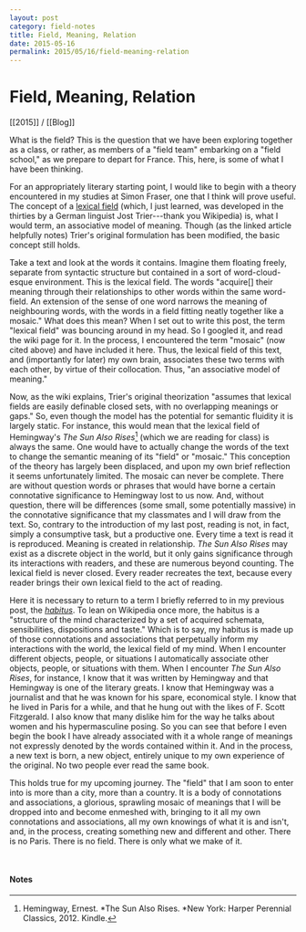 ```yaml
---
layout: post
category: field-notes
title: Field, Meaning, Relation
date: 2015-05-16
permalink: 2015/05/16/field-meaning-relation
---
```


# Field, Meaning, Relation

[[2015]] / [[Blog]]

What is the field? This is the question that we have been exploring together as a class, or rather, as members of a "field team" embarking on a "field school," as we prepare to depart for France. This, here, is some of what I have been thinking.

For an appropriately literary starting point, I would like to begin with a theory encountered in my studies at Simon Fraser, one that I think will prove useful. The concept of a [lexical field](https://en.wikipedia.org/wiki/Lexical_field_theory) (which, I just learned, was developed in the thirties by a German linguist Jost Trier---thank you Wikipedia) is, what I would term, an associative model of meaning. Though (as the linked article helpfully notes) Trier's original formulation has been modified, the basic concept still holds. 

Take a text and look at the words it contains. Imagine them floating freely, separate from syntactic structure but contained in a sort of word-cloud-esque environment. This is the lexical field. The words "acquire\[\] their meaning through their relationships to other words within the same word-field. An extension of the sense of one word narrows the meaning of neighbouring words, with the words in a field fitting neatly together like a mosaic." What does this mean? When I set out to write this post, the term "lexical field" was bouncing around in my head. So I googled it, and read the wiki page for it. In the process, I encountered the term "mosaic" (now cited above) and have included it here. Thus, the lexical field of this text, and (importantly for later) my own brain, associates these two terms with each other, by virtue of their collocation. Thus, "an associative model of meaning."

Now, as the wiki explains, Trier's original theorization "assumes that lexical fields are easily definable closed sets, with no overlapping meanings or gaps." So, even though the model has the potential for semantic fluidity it is largely static. For instance, this would mean that the lexical field of Hemingway's *The Sun Also Rises*[^1] (which we are reading for class) is always the same. One would have to actually change the words of the text to change the semantic meaning of its "field" or "mosaic." This conception of the theory has largely been displaced, and upon my own brief reflection it seems unfortunately limited. The mosaic can never be complete. There are without question words or phrases that would have borne a certain connotative significance to Hemingway lost to us now. And, without question, there will be differences (some small, some potentially massive) in the connotative significance that my classmates and I will draw from the text. So, contrary to the introduction of my last post, reading is not, in fact, simply a consumptive task, but a productive one. Every time a text is read it is reproduced. Meaning is created in relationship. *The Sun Also Rises* may exist as a discrete object in the world, but it only gains significance through its interactions with readers, and these are numerous beyond counting. The lexical field is never closed. Every reader recreates the text, because every reader brings their own lexical field to the act of reading.

Here it is necessary to return to a term I briefly referred to in my previous post, the [*habitus*](https://en.wikipedia.org/wiki/Habitus_(sociology)). To lean on Wikipedia once more, the habitus is a "structure of the mind characterized by a set of acquired schemata, sensibilities, dispositions and taste." Which is to say, my habitus is made up of those connotations and associations that perpetually inform my interactions with the world, the lexical field of my mind. When I encounter different objects, people, or situations I automatically associate other objects, people, or situations with them. When I encounter *The Sun Also Rises*, for instance, I know that it was written by Hemingway and that Hemingway is one of the literary greats. I know that Hemingway was a journalist and that he was known for his spare, economical style. I know that he lived in Paris for a while, and that he hung out with the likes of F. Scott Fitzgerald. I also know that many dislike him for the way he talks about women and his hypermasculine posing. So you can see that before I even begin the book I have already associated with it a whole range of meanings not expressly denoted by the words contained within it. And in the process, a new text is born, a new object, entirely unique to my own experience of the original. No two people ever read the same book.

This holds true for my upcoming journey. The "field" that I am soon to enter into is more than a city, more than a country. It is a body of connotations and associations, a glorious, sprawling mosaic of meanings that I will be dropped into and become enmeshed with, bringing to it all my own connotations and associations, all my own knowings of what it is and isn't, and, in the process, creating something new and different and other. There is no Paris. There is no field. There is only what we make of it.

<br>

#### Notes

[^1]: Hemingway, Ernest. *The Sun Also Rises. *New York: Harper Perennial Classics, 2012. Kindle.
